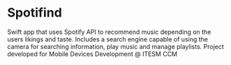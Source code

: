 # Spotifind
Swift app that uses Spotify API to recommend music depending on the users likings and taste. Includes a search engine capable of using the camera for searching information, play music and manage playlists. Project developed for Mobile Devices Development @ ITESM CCM 
